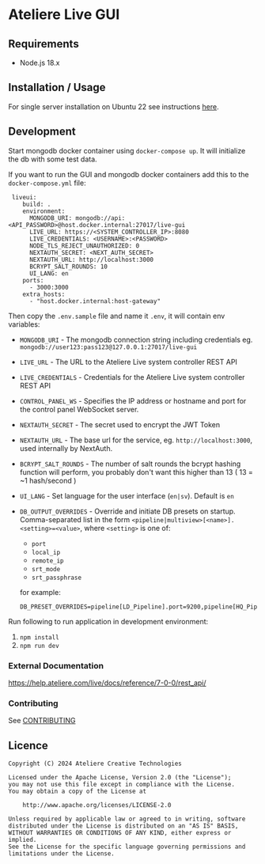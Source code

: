# Ateliere Live GUI

## Requirements

- Node.js 18.x

## Installation / Usage

For single server installation on Ubuntu 22 see instructions [here](docs/installation.md).

## Development

Start mongodb docker container using `docker-compose up`. It will initialize the db with some test data.

If you want to run the GUI and mongodb docker containers add this to the `docker-compose.yml` file:

```
 liveui:
    build: .
    environment:
      MONGODB_URI: mongodb://api:<API_PASSWORD>@host.docker.internal:27017/live-gui
      LIVE_URL: https://<SYSTEM_CONTROLLER_IP>:8080
      LIVE_CREDENTIALS: <USERNAME>:<PASSWORD>
      NODE_TLS_REJECT_UNAUTHORIZED: 0
      NEXTAUTH_SECRET: <NEXT_AUTH_SECRET>
      NEXTAUTH_URL: http://localhost:3000
      BCRYPT_SALT_ROUNDS: 10
      UI_LANG: en
    ports:
      - 3000:3000
    extra_hosts:
      - "host.docker.internal:host-gateway"
```

Then copy the `.env.sample` file and name it `.env`, it will contain env variables:

- `MONGODB_URI` - The mongodb connection string including credentials eg. `mongodb://user123:pass123@127.0.0.1:27017/live-gui`

- `LIVE_URL` - The URL to the Ateliere Live system controller REST API
- `LIVE_CREDENTIALS` - Credentials for the Ateliere Live system controller REST API
- `CONTROL_PANEL_WS` - Specifies the IP address or hostname and port for the control panel WebSocket server.

- `NEXTAUTH_SECRET` - The secret used to encrypt the JWT Token
- `NEXTAUTH_URL` - The base url for the service, eg. `http://localhost:3000`, used internally by NextAuth.
- `BCRYPT_SALT_ROUNDS` - The number of salt rounds the bcrypt hashing function will perform, you probably don't want this higher than 13 ( 13 = ~1 hash/second )
- `UI_LANG` - Set language for the user interface (`en|sv`). Default is `en`
- `DB_OUTPUT_OVERRIDES` - Override and initiate DB presets on startup. Comma-separated list in the form `<pipeline|multiview>[<name>].<setting>=<value>`, where `<setting>` is one of:

  - `port`
  - `local_ip`
  - `remote_ip`
  - `srt_mode`
  - `srt_passphrase`

  for example:

  ```
  DB_PRESET_OVERRIDES=pipeline[LD_Pipeline].port=9200,pipeline[HQ_Pipeline].srt_mode=caller,multiview[default].port=4567
  ```

Run following to run application in development environment:

1. `npm install`
2. `npm run dev`

### External Documentation

https://help.ateliere.com/live/docs/reference/7-0-0/rest_api/

### Contributing

See [CONTRIBUTING](CONTRIBUTING.md)

## Licence

    Copyright (C) 2024 Ateliere Creative Technologies

    Licensed under the Apache License, Version 2.0 (the "License");
    you may not use this file except in compliance with the License.
    You may obtain a copy of the License at

        http://www.apache.org/licenses/LICENSE-2.0

    Unless required by applicable law or agreed to in writing, software
    distributed under the License is distributed on an "AS IS" BASIS,
    WITHOUT WARRANTIES OR CONDITIONS OF ANY KIND, either express or implied.
    See the License for the specific language governing permissions and
    limitations under the License.
